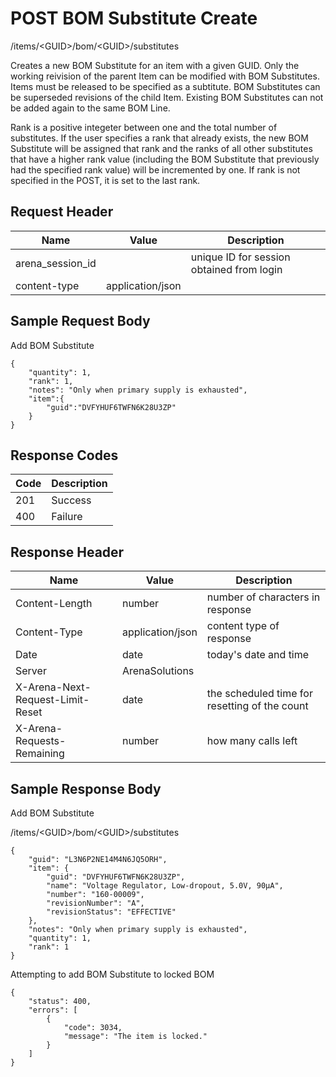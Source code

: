 # POST BOM Substitute Create


/items/&lt;GUID&gt;/bom/&lt;GUID&gt;/substitutes

Creates a new  BOM Substitute for an item with a given GUID. Only the working reivision of the parent Item can be modified with BOM Substitutes. Items must be released to be specified as a subtitute. BOM Substitutes can be superseded revisions of the child Item. Existing BOM Substitutes can not be added again to the same BOM Line.

Rank is a positive integeter between one and the total number of substitutes. If the user specifies a rank that already exists, the new BOM Substitute will be assigned that rank and the ranks of all other substitutes that have a higher rank value \(including the BOM Substitute that previously had the specified rank value\) will be incremented by one. If rank is not specified in the POST, it is set to the last rank.

## Request Header

| Name<br> | Value<br> | Description<br> |
|  --- |  --- |  --- | 
| arena_session_id<br> |   | unique ID for session obtained from login<br> |
| content\-type<br> | application/json<br> |   |

## Sample Request Body
Add BOM Substitute

```
{
    "quantity": 1,
    "rank": 1,
    "notes": "Only when primary supply is exhausted",
    "item":{
        "guid":"DVFYHUF6TWFN6K28U3ZP"
    }
}
```
## Response Codes

| Code<br> | Description<br> |
|  --- |  --- | 
| 201<br> | Success<br> |
| 400<br> | Failure<br> |

## Response Header

| Name<br> | Value<br> | Description<br> |
|  --- |  --- |  --- | 
| Content\-Length<br> | number<br> | number of characters in response<br> |
| Content\-Type<br> | application/json<br> | content type of response<br> |
| Date<br> | date<br> | today's date and time<br> |
| Server<br> | ArenaSolutions<br> |   |
| X\-Arena\-Next\-Request\-Limit\-Reset<br> | date<br> | the scheduled time for resetting of the count<br> |
| X\-Arena\-Requests\-Remaining<br> | number<br> | how many calls left<br> |

## Sample Response Body
Add BOM Substitute



/items/&lt;GUID&gt;/bom/&lt;GUID&gt;/substitutes

```
{
    "guid": "L3N6P2NE14M4N6JQ5ORH",
    "item": {
        "guid": "DVFYHUF6TWFN6K28U3ZP",
        "name": "Voltage Regulator, Low-dropout, 5.0V, 90µA",
        "number": "160-00009",
        "revisionNumber": "A",
        "revisionStatus": "EFFECTIVE"
    },
    "notes": "Only when primary supply is exhausted",
    "quantity": 1,
    "rank": 1
}
```
Attempting to add BOM Substitute to locked BOM

```
{
    "status": 400,
    "errors": [
        {
            "code": 3034,
            "message": "The item is locked."
        }
    ]
}
```
